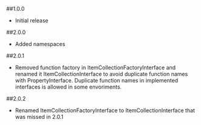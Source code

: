 ##1.0.0

* Initial release

##2.0.0

* Added namespaces

##2.0.1

* Removed function factory in ItemCollectionFactoryInterface and renamed it ItemCollectionInterface to avoid duplicate function names with PropertyInterface. 
Duplicate function names in implemented interfaces is allowed in some envoriments.

##2.0.2
* Renamed ItemCollectionFactoryInterface to ItemCollectionInterface that was missed in 2.0.1